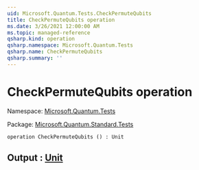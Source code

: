 ```yaml
---
uid: Microsoft.Quantum.Tests.CheckPermuteQubits
title: CheckPermuteQubits operation
ms.date: 3/26/2021 12:00:00 AM
ms.topic: managed-reference
qsharp.kind: operation
qsharp.namespace: Microsoft.Quantum.Tests
qsharp.name: CheckPermuteQubits
qsharp.summary: ''
---
```


# CheckPermuteQubits operation

Namespace: [Microsoft.Quantum.Tests](xref:Microsoft.Quantum.Tests)

Package: [Microsoft.Quantum.Standard.Tests](https://nuget.org/packages/Microsoft.Quantum.Standard.Tests)




```qsharp
operation CheckPermuteQubits () : Unit
```


## Output : [Unit](xref:microsoft.quantum.lang-ref.unit)


